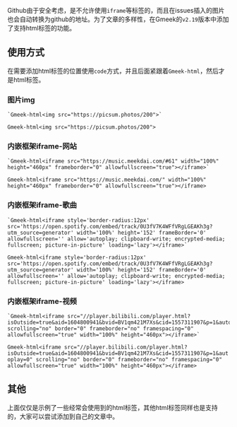 Github由于安全考虑，是不允许使用`iframe`等标签的，而且在issues插入的图片也会自动转换为github的地址。为了文章的多样性，在Gmeek的`v2.19`版本中添加了支持html标签的功能。

## 使用方式

在需要添加html标签的位置使用`code`方式，并且后面紧跟着`Gmeek-html`，然后才是html标签。

### 图片img
```
`Gmeek-html<img src="https://picsum.photos/200">`
```

`Gmeek-html<img src="https://picsum.photos/200">`

### 内嵌框架iframe-网站
```
`Gmeek-html<iframe src="https://music.meekdai.com/#61" width="100%" height="460px" frameborder="0" allowfullscreen="true"></iframe>`
```

`Gmeek-html<iframe src="https://music.meekdai.com/" width="100%" height="460px" frameborder="0" allowfullscreen="true"></iframe>`

### 内嵌框架iframe-歌曲
```
`Gmeek-html<iframe style='border-radius:12px' src='https://open.spotify.com/embed/track/0U3fV7K4WFfVRgLGEAKh3g?utm_source=generator' width='100%' height='152' frameBorder='0' allowfullscreen='' allow='autoplay; clipboard-write; encrypted-media; fullscreen; picture-in-picture' loading='lazy'></iframe>`
```

`Gmeek-html<iframe style='border-radius:12px' src='https://open.spotify.com/embed/track/0U3fV7K4WFfVRgLGEAKh3g?utm_source=generator' width='100%' height='152' frameBorder='0' allowfullscreen='' allow='autoplay; clipboard-write; encrypted-media; fullscreen; picture-in-picture' loading='lazy'></iframe>`

### 内嵌框架iframe-视频
```
`Gmeek-html<iframe src="//player.bilibili.com/player.html?isOutside=true&aid=1604800941&bvid=BV1qm421M7Xs&cid=1557311907&p=1&autoplay=0" scrolling="no" border="0" frameborder="no" framespacing="0" allowfullscreen="true" width="100%" height="460px"></iframe>`
```

`Gmeek-html<iframe src="//player.bilibili.com/player.html?isOutside=true&aid=1604800941&bvid=BV1qm421M7Xs&cid=1557311907&p=1&autoplay=0" scrolling="no" border="0" frameborder="no" framespacing="0" allowfullscreen="true" width="100%" height="460px"></iframe>`

## 其他
上面仅仅是示例了一些经常会使用到的html标签，其他html标签同样也是支持的，大家可以尝试添加到自己的文章中。

